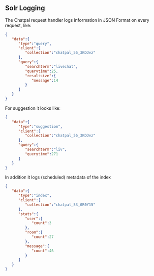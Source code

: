 ## Solr Logging

The Chatpal request handler logs information in JSON Format on every request, like:
```json
{  
   "data":{  
      "type":"query",
      "client":{  
         "collection":"chatpal_56_3KDJvz"
      },
      "query":{  
         "searchterm":"livechat",
         "querytime":25,
         "resultsize":{  
            "message":14
         }
      }
   }
}
```
For suggestion it looks like:
````json
{  
   "data":{  
      "type":"suggestion",
      "client":{  
         "collection":"chatpal_56_3KDJvz"
      },
      "query":{  
         "searchterm":"liv",
         "querytime":271
      }
   }
}
````

In addition it logs (scheduled) metadata of the index
```json
{  
   "data":{  
      "type":"index",
      "client":{  
         "collection":"chatpal_53_0R0Y15"
      },
      "stats":{  
         "user":{  
            "count":3
         },
         "room":{  
            "count":27
         },
         "message":{  
            "count":46
         }
      }
   }
}
```
